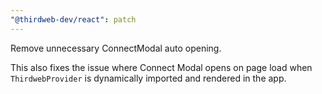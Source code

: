 ```yaml
---
"@thirdweb-dev/react": patch
---
```


Remove unnecessary ConnectModal auto opening.

This also fixes the issue where Connect Modal opens on page load when `ThirdwebProvider` is dynamically imported and rendered in the app.
